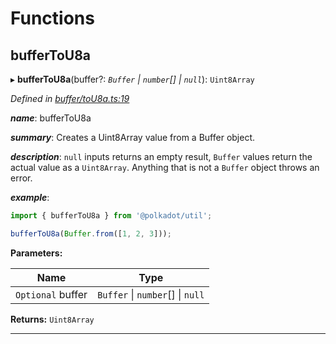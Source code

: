 

# Functions

<a id="buffertou8a"></a>

##  bufferToU8a

▸ **bufferToU8a**(buffer?: *`Buffer` \| `number`[] \| `null`*): `Uint8Array`

*Defined in [buffer/toU8a.ts:19](https://github.com/polkadot-js/common/blob/5158cef/packages/util/src/buffer/toU8a.ts#L19)*

*__name__*: bufferToU8a

*__summary__*: Creates a Uint8Array value from a Buffer object.

*__description__*: `null` inputs returns an empty result, `Buffer` values return the actual value as a `Uint8Array`. Anything that is not a `Buffer` object throws an error.

*__example__*:   

```javascript
import { bufferToU8a } from '@polkadot/util';

bufferToU8a(Buffer.from([1, 2, 3]));
```

**Parameters:**

| Name | Type |
| ------ | ------ |
| `Optional` buffer | `Buffer` \| `number`[] \| `null` |

**Returns:** `Uint8Array`

___

